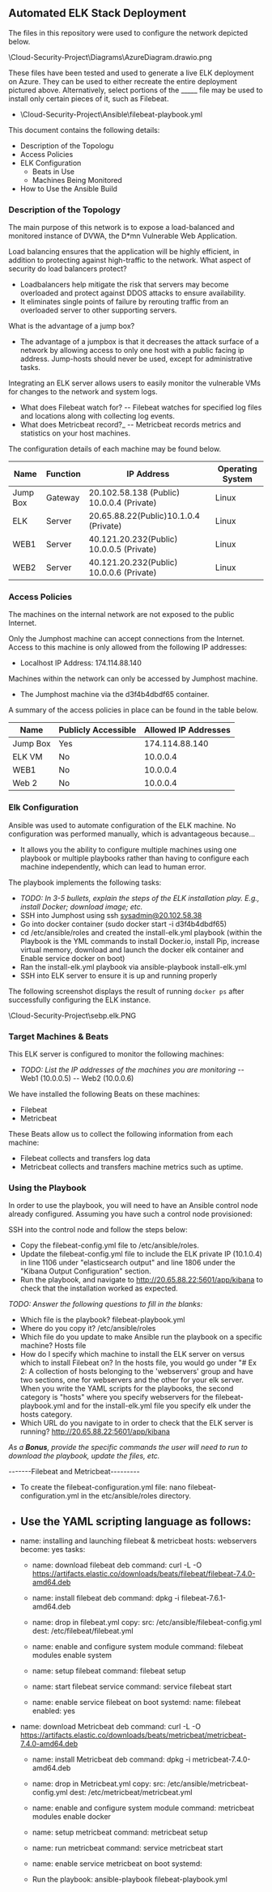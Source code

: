 ## Automated ELK Stack Deployment

The files in this repository were used to configure the network depicted below.

\Cloud-Security-Project\Diagrams\AzureDiagram.drawio.png

These files have been tested and used to generate a live ELK deployment on Azure. They can be used to either recreate the entire deployment pictured above. Alternatively, select portions of the _____ file may be used to install only certain pieces of it, such as Filebeat.

  - \Cloud-Security-Project\Ansible\filebeat-playbook.yml

This document contains the following details:
- Description of the Topologu
- Access Policies
- ELK Configuration
  - Beats in Use
  - Machines Being Monitored
- How to Use the Ansible Build

### Description of the Topology

The main purpose of this network is to expose a load-balanced and monitored instance of DVWA, the D*mn Vulnerable Web Application.

Load balancing ensures that the application will be highly efficient, in addition to protecting against high-traffic to the network.
What aspect of security do load balancers protect? 
- Loadbalancers help mitigate the risk that servers may become overloaded and protect against DDOS attacks to ensure availability. 
- It eliminates single points of failure by rerouting traffic from an overloaded server to other supporting servers.

What is the advantage of a jump box?
- The advantage of a jumpbox is that it decreases the attack surface of a network by allowing access to only one host with a public facing ip address. Jump-hosts should never be used, except for administrative tasks. 

Integrating an ELK server allows users to easily monitor the vulnerable VMs for changes to the network and system logs.
- What does Filebeat watch for? 
-- Filebeat watches for specified log files and locations along with collecting log events. 
- What does Metricbeat record?_
-- Metricbeat records metrics and statistics on your host machines. 

The configuration details of each machine may be found below.

| Name     | Function | IP Address | Operating System |
|----------|----------|------------|------------------|
| Jump Box | Gateway  |20.102.58.138 (Public) 10.0.0.4 (Private)| Linux |
| ELK   | Server | 20.65.88.22(Public)10.1.0.4 (Private)| Linux 
| WEB1  |  Server  |40.121.20.232(Public) 10.0.0.5 (Private)|Linux |
|WEB2 |Server|40.121.20.232(Public) 10.0.0.6 (Private)| Linux |

### Access Policies

The machines on the internal network are not exposed to the public Internet. 

Only the Jumphost machine can accept connections from the Internet. Access to this machine is only allowed from the following IP addresses:
- Localhost IP Address: 174.114.88.140

Machines within the network can only be accessed by Jumphost machine.
- The Jumphost machine via the d3f4b4dbdf65 container. 

A summary of the access policies in place can be found in the table below.

| Name     | Publicly Accessible | Allowed IP Addresses |
|----------|---------------------|----------------------|
| Jump Box | Yes |  174.114.88.140    |
|    ELK VM      | No  | 10.0.0.4 |
|  WEB1        |No|  10.0.0.4   | 
| Web 2| No| 10.0.0.4

### Elk Configuration

Ansible was used to automate configuration of the ELK machine. No configuration was performed manually, which is advantageous because...
- It allows you the ability to configure multiple machines using one playbook or multiple playbooks rather than having to configure each machine independently, which can lead to human error. 

The playbook implements the following tasks:
- _TODO: In 3-5 bullets, explain the steps of the ELK installation play. E.g., install Docker; download image; etc._
- SSH into Jumphost using ssh sysadmin@20.102.58.38
- Go into docker container (sudo docker start -i d3f4b4dbdf65)
- cd /etc/ansible/roles and created the install-elk.yml playbook (within the Playbook is the YML commands to install Docker.io, install Pip, increase virtual memory, download and launch the docker elk container and Enable service docker on boot)
- Ran the install-elk.yml playbook via ansible-playbook install-elk.yml
- SSH into ELK server to ensure it is up and running properly

The following screenshot displays the result of running `docker ps` after successfully configuring the ELK instance.

\Cloud-Security-Project\sebp.elk.PNG 

### Target Machines & Beats
This ELK server is configured to monitor the following machines:
- _TODO: List the IP addresses of the machines you are monitoring_
-- Web1 (10.0.0.5)
-- Web2 (10.0.0.6)

We have installed the following Beats on these machines:
- Filebeat
- Metricbeat

These Beats allow us to collect the following information from each machine:
- Filebeat collects and transfers log data
- Metricbeat collects and transfers machine metrics such as uptime. 

### Using the Playbook
In order to use the playbook, you will need to have an Ansible control node already configured. Assuming you have such a control node provisioned: 

SSH into the control node and follow the steps below:
- Copy the  filebeat-config.yml file to /etc/ansible/roles.
- Update the filebeat-config.yml file to include the ELK private IP (10.1.0.4) in line 1106 under "elasticsearch output" and line 1806 under the "Kibana Output Configuration" section. 
- Run the playbook, and navigate to http://20.65.88.22:5601/app/kibana to check that the installation worked as expected.

_TODO: Answer the following questions to fill in the blanks:_
- Which file is the playbook? filebeat-playbook.yml 
- Where do you copy it? /etc/ansible/roles
- Which file do you update to make Ansible run the playbook on a specific machine? Hosts file
- How do I specify which machine to install the ELK server on versus which to install Filebeat on? In the hosts file, you would go under "# Ex 2: A collection of hosts belonging to the 'webservers' group and have two sections, one for webservers and the other for your elk server. When you write the YAML scripts for the playbooks, the second category is "hosts" where you specify webservers for the filebeat-playbook.yml and for the install-elk.yml file you specify elk under the hosts category.
- Which URL do you navigate to in order to check that the ELK server is running? http://20.65.88.22:5601/app/kibana 

_As a **Bonus**, provide the specific commands the user will need to run to download the playbook, update the files, etc._

  -------Filebeat and Metricbeat---------

- To create the filebeat-configuration.yml file: nano filebeat-configuration.yml in the etc/ansible/roles directory. 

- Use the YAML scripting language as follows:
  ---
- name: installing and launching filebeat & metricbeat
  hosts: webservers
  become: yes
  tasks:

  - name: download filebeat deb
    command: curl -L -O https://artifacts.elastic.co/downloads/beats/filebeat/filebeat-7.4.0-amd64.deb

  - name: install filebeat deb
    command: dpkg -i filebeat-7.6.1-amd64.deb

  - name: drop in filebeat.yml
    copy:
      src: /etc/ansible/filebeat-config.yml
      dest: /etc/filebeat/filebeat.yml

  - name: enable and configure system module
    command: filebeat modules enable system

  - name: setup filebeat
    command: filebeat setup

  - name: start filebeat service
    command: service filebeat start

  - name: enable service filebeat on boot
    systemd:
      name: filebeat
      enabled: yes

- name: download Metricbeat deb
    command: curl -L -O https://artifacts.elastic.co/downloads/beats/metricbeat/metricbeat-7.4.0-amd64.deb

  - name: install Metricbeat deb
    command: dpkg -i metricbeat-7.4.0-amd64.deb

  - name: drop in Metricbeat.yml
    copy:
      src: /etc/ansible/metricbeat-config.yml
      dest: /etc/metricbeat/metricbeat.yml

  - name: enable and configure system module
    command: metricbeat modules enable docker

  - name: setup metricbeat
    command: metricbeat setup

  - name: run metricbeat
    command: service metricbeat start

  - name: enable service metricbeat on boot
    systemd:
   
   - Run the playbook: ansible-playbook filebeat-playbook.yml